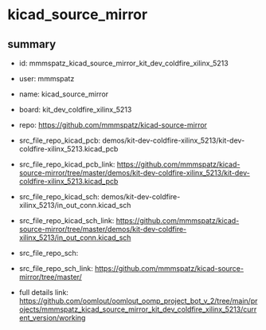 # kicad_source_mirror
 
## summary 
* id: mmmspatz_kicad_source_mirror_kit_dev_coldfire_xilinx_5213
* user: mmmspatz
* name: kicad_source_mirror
* board: kit_dev_coldfire_xilinx_5213
* repo: https://github.com/mmmspatz/kicad-source-mirror
* src_file_repo_kicad_pcb: demos/kit-dev-coldfire-xilinx_5213/kit-dev-coldfire-xilinx_5213.kicad_pcb
* src_file_repo_kicad_pcb_link: https://github.com/mmmspatz/kicad-source-mirror/tree/master/demos/kit-dev-coldfire-xilinx_5213/kit-dev-coldfire-xilinx_5213.kicad_pcb
* src_file_repo_kicad_sch: demos/kit-dev-coldfire-xilinx_5213/in_out_conn.kicad_sch
* src_file_repo_kicad_sch_link: https://github.com/mmmspatz/kicad-source-mirror/tree/master/demos/kit-dev-coldfire-xilinx_5213/in_out_conn.kicad_sch

* src_file_repo_sch: 
* src_file_repo_sch_link: https://github.com/mmmspatz/kicad-source-mirror/tree/master/
* full details link: https://github.com/oomlout/oomlout_oomp_project_bot_v_2/tree/main/projects/mmmspatz_kicad_source_mirror_kit_dev_coldfire_xilinx_5213/current_version/working  








